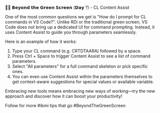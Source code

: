 👨‍💻 𝗕𝗲𝘆𝗼𝗻𝗱 𝘁𝗵𝗲 𝗚𝗿𝗲𝗲𝗻 𝗦𝗰𝗿𝗲𝗲𝗻 (𝗗𝗮𝘆 ?) - CL Content Assist

One of the most common questions we get is "How do I prompt for CL commands in VS Code?". Unlike RDi or the traditional green screen, VS Code does not bring up a dedicated UI for command prompting. Instead, it uses Content Assist to guide you through parameters seamlessly.

Here is an example of how it works:
1. Type your CL command (e.g. CRTDTAARA) followed by a space.
2. Press Ctrl + Space to trigger Content Assist to see a list of command parameters.
3. Select "All parameters" for a full command skeleton or pick specific ones.
4. You can even use Content Assist within the parameters themselves to get context-aware suggestions for special values or available variable.

Embracing new tools means embracing new ways of working—try the new approach and discover how it can boost your productivity!

Follow for more #ibmi tips that go #BeyondTheGreenScreen